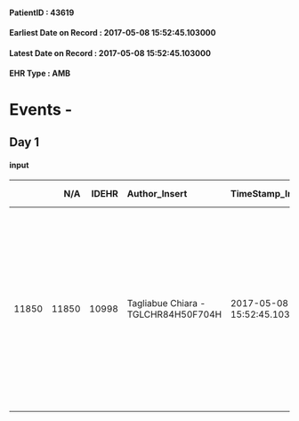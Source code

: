 
#### PatientID : 43619
#### Earliest Date on Record : 2017-05-08 15:52:45.103000
#### Latest Date on Record : 2017-05-08 15:52:45.103000
#### EHR Type : AMB

# Events - 

## Day 1

#### input
|       |    N/A |   IDEHR | Author_Insert                       | TimeStamp_Insert           | EHRType   |   PatientID |   IDDigitalSignDocument | persone_vicine   |   Unnamed: 0_x.1 |   IDANAMNESI_SOCIALE | Patient   | FamigliaAltro   | Paziente_T   | FamigliaAltro_T   |   Non_Rilevabile_x.1 | Note_Non_Rilevabile_x.1   | opt_Problemi   | chk_contr_sintomi   | chk_competenza                                 | opt_paziente_a      | opt_famiglia_a      | opt_adeguatezza   | ds_note_ad                                                                                                                                           | opt_paziente_solo   | ds_note_con                                                                                                                                                                                       | opt_presente_assente   | Presenza_minori   | Caregiver_principale   | opt_capacita     | ds_familiari_coinv                                                      | opt_necessario   | opt_risorse_ec   | opt_paziente_psi   | opt_Ins_vol   | opt_esenzione   | opt_inv_civile   |   invalidita_perc |   ds_codice_es | Needs               | Domestic partnership   | Fragility   | opt_indennita_acc   | opt_legge   | opt_famiglia_psi   |
|------:|-------:|--------:|:------------------------------------|:---------------------------|:----------|------------:|------------------------:|:-----------------|-----------------:|---------------------:|:----------|:----------------|:-------------|:------------------|---------------------:|:--------------------------|:---------------|:--------------------|:-----------------------------------------------|:--------------------|:--------------------|:------------------|:-----------------------------------------------------------------------------------------------------------------------------------------------------|:--------------------|:--------------------------------------------------------------------------------------------------------------------------------------------------------------------------------------------------|:-----------------------|:------------------|:-----------------------|:-----------------|:------------------------------------------------------------------------|:-----------------|:-----------------|:-------------------|:--------------|:----------------|:-----------------|------------------:|---------------:|:--------------------|:-----------------------|:------------|:--------------------|:------------|:-------------------|
| 11850 |  11850 |   10998 | Tagliabue Chiara - TGLCHR84H50F704H | 2017-05-08 15:52:45.103000 | AMB       |       43619 |                  742663 | N/A              |             6011 |                 3813 | Si#1      | Si#1            | No#0         | Parziale#2        |                    0 | NR                        | Si#1           | controllo sintomi#0 | competenza/capacit√† assistenziale caregiver#0 | Sovradimensionate#0 | Sovradimensionate#0 | Da valutare#2     | I genitori si occupano dell'assistenza quotidiana, le risorse economiche sono limitate e a luglio la madre dovr√† riprendere l'attivit√† lavorativa. | No#0                | Vive con i genitori: Caterina di 59 aa, attualmente in congedo straordinario dal lavoro (2 anni, L 104/92) fino a luglio e Armando di 55 aa, disoccupato, invalido al 46% per patologia cardiaca. | Presente#1             | No#0              | parents                | Incrementabile#1 | La sorella di 31 aa vive con il compagno e una figlia piccola a Milano. | No#0             | Da valutare#2    | No#0               | No#0          | Si#1            | Si#1             |               100 |             48 | Clinici#0;Sociali#1 | Altri parenti#3        | psichica#2  | Si#1                | Si#1        | No#0               |


